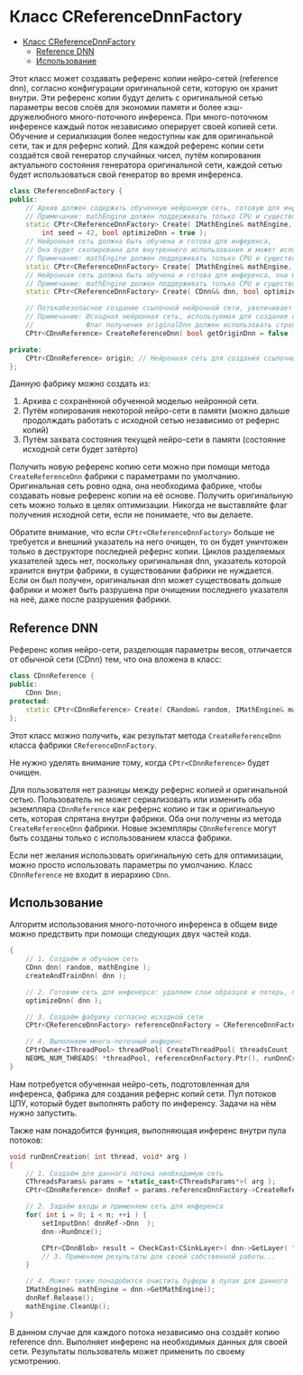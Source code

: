 # Класс CReferenceDnnFactory

<!-- TOC -->

- [Класс CReferenceDnnFactory](#класс-creferencednnfactory)
    - [Reference DNN](#reference-dnn)
    - [Использование](#использование)

<!-- /TOC -->

Этот класс может создавать референс копии нейро-сетей (reference dnn), согласно конфигурации оригинальной сети, которую он хранит внутри.
Эти референс копии будут делить с оригинальной сетью параметры весов слоёв для экономии памяти и более кэш-дружелюбного много-поточного инференса.
При много-поточном инференсе каждый поток независимо оперирует своей копией сети.
Обучение и сериализация более недоступны как для оригинальной сети, так и для рефернс копий.
Для каждой референс копии сети создаётся свой генератор случайных чисел, путём копирования актуального состояния генератора оригинальной сети,
каждой сетью будет использоваться свой генератор во время инференса.
```cpp
class CReferenceDnnFactory {
public:
    // Архив должен содержать обученную нейронную сеть, готовую для инференса
    // Примечание: mathEngine должен поддерживать только CPU и существовать дольше объекта CReferenceDnnFactory
    static CPtr<CReferenceDnnFactory> Create( IMathEngine& mathEngine, CArchive& archive,
        int seed = 42, bool optimizeDnn = true );
    // Нейронная сеть должна быть обучена и готова для инференса,
    // Она будет скопирована для внутреннего использования и может использоваться дальше как обычно
    // Примечание: mathEngine должен поддерживать только CPU и существовать дольше объекта CReferenceDnnFactory
    static CPtr<CReferenceDnnFactory> Create( IMathEngine& mathEngine, const CDnn& dnn, bool optimizeDnn = true );
    // Нейронная сеть должна быть обучена и готова для инференса, она будет перемещена внутрь и не может использоваться снаружи.
    // Примечание: mathEngine должен поддерживать только CPU и существовать дольше объекта CReferenceDnnFactory
    static CPtr<CReferenceDnnFactory> Create( CDnn&& dnn, bool optimizeDnn = true );

    // Потокобезопасное создание ссылочной нейронной сети, увеличивает счётчик
    // Примечание: Исходная нейронная сеть, используемая для создания ссылочных нейронных сетей, может также использоваться как ещё одна ссылочная нейронная сеть (оптимизация)
    //             Флаг получения originalDnn должен использовать строго для одного потока.
    CPtr<CDnnReference> CreateReferenceDnn( bool getOriginDnn = false );

private:
    CPtr<CDnnReference> origin; // Нейронная сеть для создания ссылочных нейронных сетей
};
```
Данную фабрику можно создать из:
1. Архива с сохранённой обученной моделью нейронной сети.
2. Путём копирования некоторой нейро-сети в памяти (можно дальше продолждать работать с исходной сетью независимо от рефернс копий)
3. Путём захвата состояния текущей нейро-сети в памяти (состояние исходной сети будет затёрто)

Получить новую референс копию сети можно при помощи метода `CreateReferenceDnn` фабрики с параметрами по умолчанию.
Оригинальная сеть ровно одна, она необходима фабрике, чтобы создавать новые референс копии на её основе.
Получить оригинальную сеть можно только в целях оптимизации.
Никогда не выставляйте флаг получения исходной сети, если не понимаете, что вы делаете.

Обратите внимание, что если `CPtr<CReferenceDnnFactory>` больше не требуется и внешний указатель на него очищен, то он будет уничтожен только в деструкторе последней рефернс копии.
Циклов разделяемых указателей здесь нет, поскольку оригинальная dnn, указатель которой хранится внутри фабрики, в существовании фабрики не нуждается.
Если он был получен, оригинальная dnn может существовать дольше фабрики и может быть разрушена при очищении последнего указателя на неё, даже после разрушения фабрики.


## Reference DNN

Референс копия нейро-сети, разделющая параметры весов, отличается от обычной сети (CDnn) тем, что она вложена в класс:
```cpp
class CDnnReference {
public:
    CDnn Dnn;
protected:
    static CPtr<CDnnReference> Create( CRandom& random, IMathEngine& mathEngine );
};
```
Этот класс можно получить, как результат метода `CreateReferenceDnn` класса фабрики `CReferenceDnnFactory`.

Не нужно уделять внимание тому, когда `CPtr<CDnnReference>` будет очищен.

Для пользователя нет разницы между рефернс копией и оригинальной сетью.
Пользователь не может сериализовать или изменить оба экземпляра `CDnnReference` как рефернс копию и так и оригинальную сеть, которая спрятана внутри фабрики.
Оба они получены из метода `CreateReferenceDnn` фабрики. Новые экземпляры `CDnnReference` могут быть созданы только с использованием класса фабрики.

Если нет желания использовать оригинальную сеть для оптимизации, можно просто использовать параметры по умолчанию.
Класс `CDnnReference` не входит в иерархию `CDnn`.


## Использование

Алгоритм использования много-поточного инференса в общем виде можно предствить при помощи следующих двух частей кода.
```cpp
{
	// 1. Создаём и обучаем сеть
	CDnn dnn( random, mathEngine );
	createAndTrainDnn( dnn );

	// 2. Готовим сеть для инфенерса: удаляем слои образцов и потерь, применяем оптимизации
	optimizeDnn( dnn );

	// 3. Создаём фабрику согласно исходной сети
	CPtr<CReferenceDnnFactory> referenceDnnFactory = CReferenceDnnFactory::Create( mathEngine, dnn );

	// 4. Выполняем много-поточный инференс
	CPtrOwner<IThreadPool> threadPool( CreateThreadPool( threadsCount ) );
	NEOML_NUM_THREADS( *threadPool, referenceDnnFactory.Ptr(), runDnnCreation )
}
```
Нам потребуется обученная нейро-сеть, подготовленная для инференса, фабрика для создания рефернс копий сети.
Пул потоков ЦПУ, который будет выполнять работу по инференсу. Задачи на нём нужно запустить.

Также нам понадобится функция, выполняющая инференс внутри пула потоков:
```cpp
void runDnnCreation( int thread, void* arg )
{
	// 1. Создаём для данного потока необходимую сеть
	CThreadsParams& params = *static_cast<CThreadsParams*>( arg );
	CPtr<CDnnReference> dnnRef = params.referenceDnnFactory->CreateReferenceDnn();

	// 2. Задаём входы и применяем сеть для инференса
	for( int i = 0; i < n; ++i ) {
		setInputDnn( dnnRef->Dnn  );
		dnn->RunOnce();

		CPtr<CDnnBlob> result = CheckCast<CSinkLayer>( dnn->GetLayer( "sink" ).Ptr() )->GetBlob();
		// 3. Применяем результаты для своей собственной работы...
	}

	// 4. Может также понадобится очистить буферы в пулах для данного треда после вашей работы
	IMathEngine& mathEngine = dnn->GetMathEngine();
	dnnRef.Release();
	mathEngine.CleanUp();
}
```
В данном случае для каждого потока независимо она создаёт копию reference dnn.
Выполняет инференс на необходимых данных для своей сети.
Результаты пользователь может применить по своему усмотрению.

